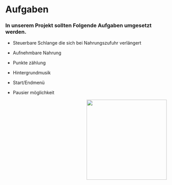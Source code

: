 <h1>Aufgaben</h1>

<h3>In unserem Projekt sollten Folgende Aufgaben umgesetzt werden.</h3> 

* <p>Steuerbare Schlange die sich bei Nahrungszufuhr verlängert 
* <p>Aufnehmbare Nahrung
* <p>Punkte zählung
* <p>Hintergrundmusik
* <p>Start/Endmenü
* <p>Pausier möglichkeit</p>
 
  <img style="float:right" src="https://fiverr-res.cloudinary.com/images/t_smartwm/t_main1,q_auto,f_auto,q_auto,f_auto/attachments/delivery/asset/f72ba2eadf99bf4d9a2ea6e5fc4ac660-1607574925/Project%2094_22/design-cute-chibi-animals.png" height="250px"/>            
  
 
  
  


